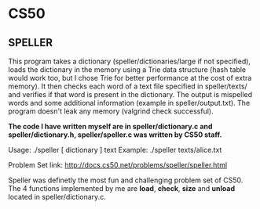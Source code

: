 # CS50
## SPELLER

This program takes a dictionary (speller/dictionaries/large if not specified), loads the dictionary in the memory using a Trie data structure (hash table would work too, but I chose Trie for better performance at the cost of extra memory). It then checks each word of a text file specified in speller/texts/ and verifies if that word is present in the dictionary. The output is mispelled words and some additional information (example in speller/output.txt). The program doesn't leak any memory (valgrind check successful).

**The code I have written myself are in speller/dictionary.c and speller/dictionary.h, speller/speller.c was written by CS50 staff.**

Usage: ./speller [ dictionary ] text
Example: ./speller texts/alice.txt

Problem Set link: http://docs.cs50.net/problems/speller/speller.html

Speller was definetly the most fun and challenging problem set of CS50. The 4 functions implemented by me are **load**, **check**, **size** and **unload** located in speller/dictionary.c.
